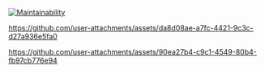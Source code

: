 [![Maintainability](https://api.codeclimate.com/v1/badges/86c279f5100b0235f4f0/maintainability)](https://codeclimate.com/github/METALROK/Methodology/maintainability)

https://github.com/user-attachments/assets/da8d08ae-a7fc-4421-9c3c-d27a936e5fa0

https://github.com/user-attachments/assets/90ea27b4-c9c1-4549-80b4-fb97cb776e94
